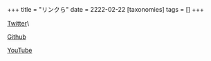 +++
title = "リンクら"
date = 2222-02-22
[taxonomies]
tags = []
+++

[Twitter](https://twitter.com/natsuka_sili)\

[Github](https://github.com/natsuka-sili)

[YouTube](https://www.youtube.com/@natsuka_sili)